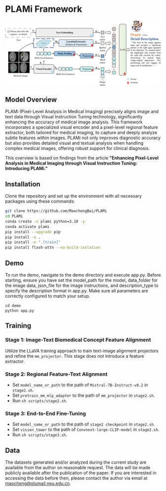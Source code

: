 
# PLAMi Framework

<div align="center">
    <img src="./assets/framework.png" width="800px">
</div>

## Model Overview

PLAMi (Pixel-Level Analysis in Medical Imaging) precisely aligns image and text data through Visual Instruction Tuning technology, significantly enhancing the accuracy of medical image analysis. This framework incorporates a specialized visual encoder and a pixel-level regional feature extractor, both tailored for medical imaging, to capture and deeply analyze subtle features within images. PLAMi not only improves diagnostic accuracy but also provides detailed visual and textual analysis when handling complex medical images, offering robust support for clinical diagnosis.

This overview is based on findings from the article **"Enhancing Pixel-Level Analysis in Medical Imaging through Visual Instruction Tuning: Introducing PLAMi."**



## Installation

Clone the repository and set up the environment with all necessary packages using these commands:

```bash
git clone https://github.com/MaochengBai/PLAMi
cd PLAMi
conda create -n plami python=3.10 -y
conda activate plami
pip install --upgrade pip
pip install -e .
pip install -e ".[train]"
pip install flash-attn --no-build-isolation
```
## Demo

To run the demo, navigate to the demo directory and execute app.py. Before starting, ensure you have set the model_path for the model, data_folder for the image data, json_file for the image instructions, and description_type to specify the description format in app.py. Make sure all parameters are correctly configured to match your setup.
```
cd demo
python app.py 
```

## Training

### Stage 1: Image-Text Biomedical Concept Feature Alignment
Utilize the LLaVA training approach to train text-image alignment projectors and refine the `mm_projector`. This stage does not introduce a feature extractor.

### Stage 2: Regional Feature-Text Alignment
- Set `model_name_or_path` to the path of `Mistral-7B-Instruct-v0.2` in `stage2.sh`.
- Set `pretrain_mm_mlp_adapter` to the path of `mm_projector` in `stage2.sh`.
- Run `sh scripts/stage2.sh`.

### Stage 3: End-to-End Fine-Tuning
- Set `model_name_or_path` to the path of `stage2 checkpoint` in `stage2.sh`.
- Set `vision_tower` to the path of `Convnext-large-CLIP-model` in `stage2.sh`.
- Run `sh scripts/stage3.sh`.


## Data

The datasets generated and/or analyzed during the current study are available from the author on reasonable request. The data will be made publicly available after the publication of the paper. If you are interested in accessing the data before then, please contact the author via email at maocheng@stumail.neu.edu.cn.
